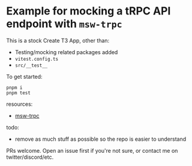 # Example for mocking a tRPC API endpoint with `msw-trpc`

This is a stock Create T3 App, other than:
- Testing/mocking related packages added
- `vitest.config.ts`
- `src/__test__`

To get started:
```
pnpm i
pnpm test
```

resources:
- [msw-trpc](https://github.com/maloguertin/msw-trpc)

todo:
- remove as much stuff as possible so the repo is easier to understand

PRs welcome. Open an issue first if you're not sure, or contact me on twitter/discord/etc.